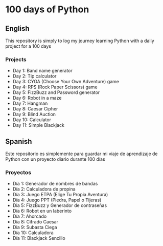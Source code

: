 # 100 days of Python

## English

This repository is simply to log my journey learning Python with a daily project for a 100 days

### Projects

* Day 1: Band name generator
* Day 2: Tip calculator
* Day 3: CYOA (Choose Your Own Adventure) game
* Day 4: RPS (Rock Paper Scissors) game
* Day 5: FizzBuzz and Password generator
* Day 6: Robot in a maze
* Day 7: Hangman
* Day 8: Caesar Cipher
* Day 9: Blind Auction
* Day 10: Calculator
* Day 11: Simple Blackjack

## Spanish

Este repositorio es simplemente para guardar mi viaje de aprendizaje de Python con un proyecto diario durante 100 días

### Proyectos

* Día 1: Generador de nombres de bandas
* Día 2: Calculadora de propina
* Día 3: Juego ETPA (Elige Tu Propia Aventura)
* Día 4: Juego PPT (Piedra, Papel o Tijeras)
* Dia 5: FizzBuzz y Generador de contraseñas
* Día 6: Robot en un laberinto
* Día 7: Ahorcado
* Día 8: Cifrado Caesar
* Dia 9: Subasta Ciega
* Día 10: Calculadora
* Día 11: Blackjack Sencillo
